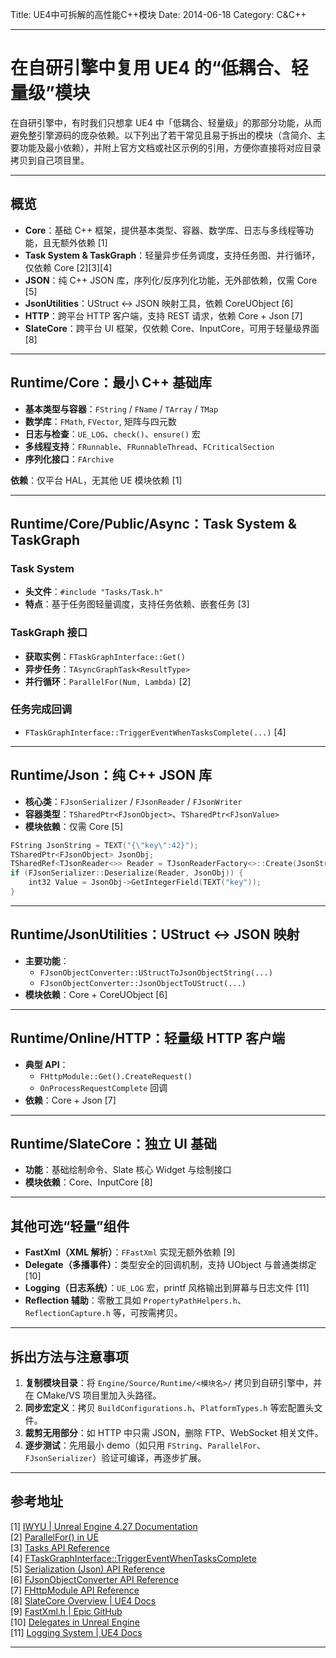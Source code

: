Title: UE4中可拆解的高性能C++模块
Date: 2014-06-18
Category: C&C++

---

# 在自研引擎中复用 UE4 的“低耦合、轻量级”模块

在自研引擎中，有时我们只想拿 UE4 中「低耦合、轻量级」的那部分功能，从而避免整引擎源码的庞杂依赖。以下列出了若干常见且易于拆出的模块（含简介、主要功能及最小依赖），并附上官方文档或社区示例的引用，方便你直接将对应目录拷贝到自己项目里。

---

## 概览

- **Core**：基础 C++ 框架，提供基本类型、容器、数学库、日志与多线程等功能，且无额外依赖 [1]  
- **Task System & TaskGraph**：轻量异步任务调度，支持任务图、并行循环，仅依赖 Core [2][3][4]  
- **JSON**：纯 C++ JSON 库，序列化/反序列化功能，无外部依赖，仅需 Core [5]  
- **JsonUtilities**：UStruct ↔ JSON 映射工具，依赖 CoreUObject [6]  
- **HTTP**：跨平台 HTTP 客户端，支持 REST 请求，依赖 Core + Json [7]  
- **SlateCore**：跨平台 UI 框架，仅依赖 Core、InputCore，可用于轻量级界面 [8]  

---

## Runtime/Core：最小 C++ 基础库

- **基本类型与容器**：`FString` / `FName` / `TArray` / `TMap`  
- **数学库**：`FMath`, `FVector`, 矩阵与四元数  
- **日志与检查**：`UE_LOG`、`check()`、`ensure()` 宏  
- **多线程支持**：`FRunnable`、`FRunnableThread`、`FCriticalSection`  
- **序列化接口**：`FArchive`

**依赖**：仅平台 HAL，无其他 UE 模块依赖 [1]

---

## Runtime/Core/Public/Async：Task System & TaskGraph

### Task System

- **头文件**：`#include "Tasks/Task.h"`
- **特点**：基于任务图轻量调度，支持任务依赖、嵌套任务 [3]

### TaskGraph 接口

- **获取实例**：`FTaskGraphInterface::Get()`
- **异步任务**：`TAsyncGraphTask<ResultType>`
- **并行循环**：`ParallelFor(Num, Lambda)` [2]

### 任务完成回调

- `FTaskGraphInterface::TriggerEventWhenTasksComplete(...)` [4]

---

## Runtime/Json：纯 C++ JSON 库

- **核心类**：`FJsonSerializer` / `FJsonReader` / `FJsonWriter`  
- **容器类型**：`TSharedPtr<FJsonObject>`、`TSharedPtr<FJsonValue>`  
- **模块依赖**：仅需 Core [5]

```cpp
FString JsonString = TEXT("{\"key\":42}");
TSharedPtr<FJsonObject> JsonObj;
TSharedRef<TJsonReader<>> Reader = TJsonReaderFactory<>::Create(JsonString);
if (FJsonSerializer::Deserialize(Reader, JsonObj)) {
    int32 Value = JsonObj->GetIntegerField(TEXT("key"));
}
```

---

## Runtime/JsonUtilities：UStruct ↔ JSON 映射

- **主要功能**：
  - `FJsonObjectConverter::UStructToJsonObjectString(...)`
  - `FJsonObjectConverter::JsonObjectToUStruct(...)`
- **模块依赖**：Core + CoreUObject [6]

---

## Runtime/Online/HTTP：轻量级 HTTP 客户端

- **典型 API**：
  - `FHttpModule::Get().CreateRequest()`
  - `OnProcessRequestComplete` 回调
- **依赖**：Core + Json [7]

---

## Runtime/SlateCore：独立 UI 基础

- **功能**：基础绘制命令、Slate 核心 Widget 与绘制接口
- **模块依赖**：Core、InputCore [8]

---

## 其他可选“轻量”组件

- **FastXml（XML 解析）**：`FFastXml` 实现无额外依赖 [9]  
- **Delegate（多播事件）**：类型安全的回调机制，支持 UObject 与普通类绑定 [10]  
- **Logging（日志系统）**：`UE_LOG` 宏，printf 风格输出到屏幕与日志文件 [11]  
- **Reflection 辅助**：零散工具如 `PropertyPathHelpers.h`、`ReflectionCapture.h` 等，可按需拷贝。

---

## 拆出方法与注意事项

1. **复制模块目录**：将 `Engine/Source/Runtime/<模块名>/` 拷贝到自研引擎中，并在 CMake/VS 项目里加入头路径。
2. **同步宏定义**：拷贝 `BuildConfigurations.h`、`PlatformTypes.h` 等宏配置头文件。
3. **裁剪无用部分**：如 HTTP 中只需 JSON，删除 FTP、WebSocket 相关文件。
4. **逐步测试**：先用最小 demo（如只用 `FString`、`ParallelFor`、`FJsonSerializer`）验证可编译，再逐步扩展。

---

## 参考地址

[1] [IWYU | Unreal Engine 4.27 Documentation](https://dev.epicgames.com/documentation/en-us/unreal-engine/iwyu?application_version=4.27)  
[2] [ParallelFor() in UE](https://dev.epicgames.com/documentation/en-us/unreal-engine/API/Runtime/Core/Async/ParallelForWithTaskContext/2)  
[3] [Tasks API Reference](https://dev.epicgames.com/documentation/en-us/unreal-engine/API/Runtime/Core/Async/Task)  
[4] [FTaskGraphInterface::TriggerEventWhenTasksComplete](https://dev.epicgames.com/documentation/en-us/unreal-engine/API/Runtime/Core/Async/FTaskGraphInterface/TriggerEventWhenTasksComplete)  
[5] [Serialization (Json) API Reference](https://dev.epicgames.com/documentation/en-us/unreal-engine/API/Runtime/Json/Serialization)  
[6] [FJsonObjectConverter API Reference](https://dev.epicgames.com/documentation/en-us/unreal-engine/API/Runtime/JsonUtilities/FJsonObjectConverter)  
[7] [FHttpModule API Reference](https://dev.epicgames.com/documentation/en-us/unreal-engine/API/Runtime/HTTP/FHttpModule)  
[8] [SlateCore Overview | UE4 Docs](https://docs.unrealengine.com/4.27/en-US/ProgrammingAndScripting/Slate/SlateCore/)  
[9] [FastXml.h | Epic GitHub](https://github.com/EpicGames/UnrealEngine/blob/release/Engine/Source/Runtime/Core/Public/HAL/FastXml.h)  
[10] [Delegates in Unreal Engine](https://docs.unrealengine.com/4.27/en-US/ProgrammingAndScripting/ProgrammingWithCPP/Delegates/)  
[11] [Logging System | UE4 Docs](https://docs.unrealengine.com/4.27/en-US/ProgrammingAndScripting/ProgrammingWithCPP/Logging/)


---
